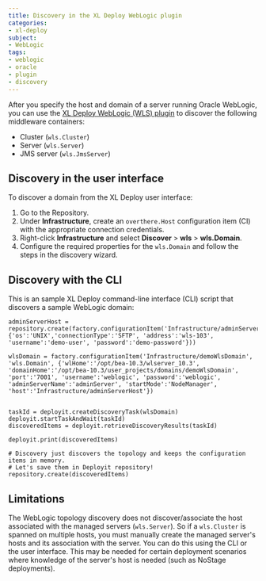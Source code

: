 ```yaml
---
title: Discovery in the XL Deploy WebLogic plugin
categories:
- xl-deploy
subject:
- WebLogic
tags:
- weblogic
- oracle
- plugin
- discovery
---
```


After you specify the host and domain of a server running Oracle WebLogic, you can use the [XL Deploy WebLogic (WLS) plugin](/xl-deploy/concept/weblogic-plugin.html) to discover the following middleware containers:

* Cluster (`wls.Cluster`)
* Server (`wls.Server`)
* JMS server (`wls.JmsServer`)

## Discovery in the user interface

To discover a domain from the XL Deploy user interface:

1. Go to the Repository.
1. Under **Infrastructure**, create an `overthere.Host` configuration item (CI) with the appropriate connection credentials.
1. Right-click **Infrastructure** and select **Discover** > **wls** > **wls.Domain**.
1. Configure the required properties for the `wls.Domain` and follow the steps in the discovery wizard.

## Discovery with the CLI

This is an sample XL Deploy command-line interface (CLI) script that discovers a sample WebLogic domain:

	adminServerHost = repository.create(factory.configurationItem('Infrastructure/adminServerHost','overthere.SshHost', {'os':'UNIX','connectionType':'SFTP', 'address':'wls-103', 'username':'demo-user', 'password':'demo-password'}))

	wlsDomain = factory.configurationItem('Infrastructure/demoWlsDomain', 'wls.Domain', {'wlHome':'/opt/bea-10.3/wlserver_10.3', 'domainHome':'/opt/bea-10.3/user_projects/domains/demoWlsDomain', 'port':'7001', 'username':'weblogic', 'password':'weblogic', 'adminServerName':'adminServer', 'startMode':'NodeManager', 'host':'Infrastructure/adminServerHost'})


    taskId = deployit.createDiscoveryTask(wlsDomain)
    deployit.startTaskAndWait(taskId)
    discoveredItems = deployit.retrieveDiscoveryResults(taskId)

	deployit.print(discoveredItems)

	# Discovery just discovers the topology and keeps the configuration items in memory.
	# Let's save them in Deployit repository!
	repository.create(discoveredItems)

## Limitations

The WebLogic topology discovery does not discover/associate the host associated with the managed servers (`wls.Server`). So if a `wls.Cluster` is spanned on multiple hosts, you must manually create the managed server's hosts and its association with the server. You can do this using the CLI or the user interface. This may be needed for certain deployment scenarios where knowledge of the server's host is needed (such as NoStage deployments).
